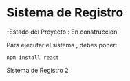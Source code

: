 <h1>Sistema de Registro</h1>

-Estado del Proyecto : En construccion.

Para ejecutar el sistema , debes poner:

```npm install react```

Sistema de Registro 2
